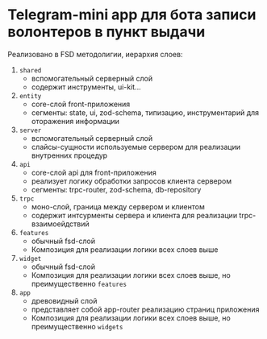 # Telegram-mini app для бота записи волонтеров в пункт выдачи

Реализовано в FSD методолигии, иерархия слоев:

1. `shared`
   - вспомогательный серверный слой
   - содержит инструменты, ui-kit...
2. `entity`
   - core-слой front-приложения
   - сегменты: state, ui, zod-schema, типизацию, инструментарий для оторажения информации
3. `server`
   - вспомогательный серверный слой
   - слайсы-сущности используемые сервером для реализации внутренних процедур
4. `api`
   - core-слой api для front-приложения
   - реализует логику обработки запросов клиента сервером
   - сегменты: trpc-router, zod-schema, db-repository
5. `trpc`
   - моно-слой, граница между сервером и клиентом
   - содержит интсурменты сервера и клиента для реализации trpc-взаимоейдствий
6. `features`
   - обычный fsd-слой
   - Композиция для реализации логики  всех слоев выше
7. `widget`
   - обычный fsd-слой
   - Композиция для реализации логики всех слоев выше, но преимущественно `features`
8. `app`
   - древовидный слой
   - представляет собой app-router реализацию страниц приложения
   - Композиция для реализации логики всех слоев выше, но преимущественно `widgets`
